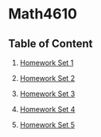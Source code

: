 # Math4610

## Table of Content
1. [Homework Set 1](https://github.com/Alekoll/Math4610/tree/master/Homework/HW_Set_1)
    
1. [Homework Set 2](https://github.com/Alekoll/Math4610/tree/master/Homework/Task_Set2)

1. [Homework Set 3](https://github.com/Alekoll/Math4610/tree/master/Homework/Task_Set_3)
 
1. [Homework Set 4]()
    
1. [Homework Set 5]()
  
  

